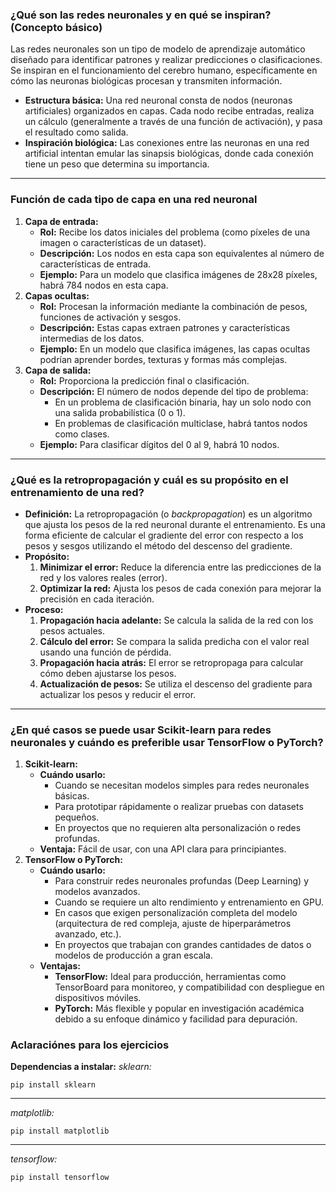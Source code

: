 ### **¿Qué son las redes neuronales y en qué se inspiran? (Concepto básico)**

Las redes neuronales son un tipo de modelo de aprendizaje automático diseñado para identificar patrones y realizar predicciones o clasificaciones. Se inspiran en el funcionamiento del cerebro humano, específicamente en cómo las neuronas biológicas procesan y transmiten información.

- **Estructura básica:** Una red neuronal consta de nodos (neuronas artificiales) organizados en capas. Cada nodo recibe entradas, realiza un cálculo (generalmente a través de una función de activación), y pasa el resultado como salida.
- **Inspiración biológica:** Las conexiones entre las neuronas en una red artificial intentan emular las sinapsis biológicas, donde cada conexión tiene un peso que determina su importancia.

---

### **Función de cada tipo de capa en una red neuronal**

1. **Capa de entrada:**
    - **Rol:** Recibe los datos iniciales del problema (como píxeles de una imagen o características de un dataset).
    - **Descripción:** Los nodos en esta capa son equivalentes al número de características de entrada.
    - **Ejemplo:** Para un modelo que clasifica imágenes de 28x28 píxeles, habrá 784 nodos en esta capa.
2. **Capas ocultas:**
    - **Rol:** Procesan la información mediante la combinación de pesos, funciones de activación y sesgos.
    - **Descripción:** Estas capas extraen patrones y características intermedias de los datos.
    - **Ejemplo:** En un modelo que clasifica imágenes, las capas ocultas podrían aprender bordes, texturas y formas más complejas.
3. **Capa de salida:**
    - **Rol:** Proporciona la predicción final o clasificación.
    - **Descripción:** El número de nodos depende del tipo de problema:
        - En un problema de clasificación binaria, hay un solo nodo con una salida probabilística (0 o 1).
        - En problemas de clasificación multiclase, habrá tantos nodos como clases.
    - **Ejemplo:** Para clasificar dígitos del 0 al 9, habrá 10 nodos.

---

### **¿Qué es la retropropagación y cuál es su propósito en el entrenamiento de una red?**

- **Definición:** La retropropagación (o *backpropagation*) es un algoritmo que ajusta los pesos de la red neuronal durante el entrenamiento. Es una forma eficiente de calcular el gradiente del error con respecto a los pesos y sesgos utilizando el método del descenso del gradiente.
- **Propósito:**
    1. **Minimizar el error:** Reduce la diferencia entre las predicciones de la red y los valores reales (error).
    2. **Optimizar la red:** Ajusta los pesos de cada conexión para mejorar la precisión en cada iteración.
- **Proceso:**
    1. **Propagación hacia adelante:** Se calcula la salida de la red con los pesos actuales.
    2. **Cálculo del error:** Se compara la salida predicha con el valor real usando una función de pérdida.
    3. **Propagación hacia atrás:** El error se retropropaga para calcular cómo deben ajustarse los pesos.
    4. **Actualización de pesos:** Se utiliza el descenso del gradiente para actualizar los pesos y reducir el error.

---

### **¿En qué casos se puede usar Scikit-learn para redes neuronales y cuándo es preferible usar TensorFlow o PyTorch?**

1. **Scikit-learn:**
    - **Cuándo usarlo:**
        - Cuando se necesitan modelos simples para redes neuronales básicas.
        - Para prototipar rápidamente o realizar pruebas con datasets pequeños.
        - En proyectos que no requieren alta personalización o redes profundas.
    - **Ventaja:** Fácil de usar, con una API clara para principiantes.
2. **TensorFlow o PyTorch:**
    - **Cuándo usarlo:**
        - Para construir redes neuronales profundas (Deep Learning) y modelos avanzados.
        - Cuando se requiere un alto rendimiento y entrenamiento en GPU.
        - En casos que exigen personalización completa del modelo (arquitectura de red compleja, ajuste de hiperparámetros avanzado, etc.).
        - En proyectos que trabajan con grandes cantidades de datos o modelos de producción a gran escala.
    - **Ventajas:**
        - **TensorFlow:** Ideal para producción, herramientas como TensorBoard para monitoreo, y compatibilidad con despliegue en dispositivos móviles.
        - **PyTorch:** Más flexible y popular en investigación académica debido a su enfoque dinámico y facilidad para depuración.


### Aclaraciónes para los ejercicios
**Dependencias a instalar:**
*sklearn:*
```
pip install sklearn
```
___
*matplotlib:*
```
pip install matplotlib

```
___
*tensorflow:*
```
pip install tensorflow
```